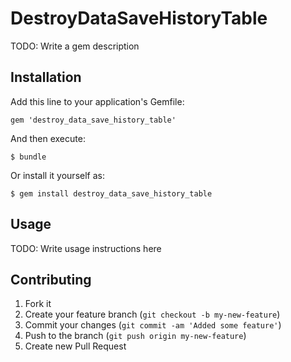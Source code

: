 # DestroyDataSaveHistoryTable

TODO: Write a gem description

## Installation

Add this line to your application's Gemfile:

    gem 'destroy_data_save_history_table'

And then execute:

    $ bundle

Or install it yourself as:

    $ gem install destroy_data_save_history_table

## Usage

TODO: Write usage instructions here

## Contributing

1. Fork it
2. Create your feature branch (`git checkout -b my-new-feature`)
3. Commit your changes (`git commit -am 'Added some feature'`)
4. Push to the branch (`git push origin my-new-feature`)
5. Create new Pull Request
